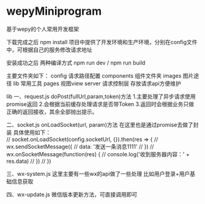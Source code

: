 # wepyMiniprogram
基于wepy的个人常用开发框架

下载完成之后 npm install 
项目中提供了开发环境和生产环境，分别在config文件中，可根据自己的服务修改请求地址

安装成功之后  两种编译方式 npm run dev / npm run build

主要文件夹如下：
config 请求路径配置
components 组件文件夹
images  图片途径
lib  常用工具
pages  视图view
server 请求控制层 存放请求api方便维护

lib
一、request.js
doPost(fullUrl,param,token)方法
1.主要处理了异步请求使用promise返回
2.会根据当前缓存处理请求是否带Token
3.返回时会根据业务只做正确的返回接收，其余全部抛出提示。

二、socket.js
onLoadSocket(url, param)方法
在这里也是通过promise去做了封装
具体使用如下：  
    // socket.onLoadSocket(config.socketUrl, {}).then(res => {
    //   wx.sendSocketMessage({
    //     data: '发送一条消息1111'
    //   })
    //   wx.onSocketMessage(function(res) {
    //     console.log('收到服务器内容：' + res.data)
    //   })
    // })

三、wx-system.js
这里主要有一些wx的api做了一些处理
比如用户登录+用户基础信息获取

四、wx-update.js
微信版本更新方法，可直接调用即可

